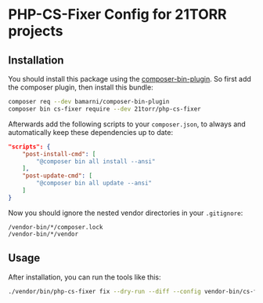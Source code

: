 PHP-CS-Fixer Config for 21TORR projects
=======================================

Installation
------------

You should install this package using the [composer-bin-plugin]. So first add the composer plugin, then install this bundle:

```bash
composer req --dev bamarni/composer-bin-plugin
composer bin cs-fixer require --dev 21torr/php-cs-fixer
```

Afterwards add the following scripts to your `composer.json`, to always and automatically keep these dependencies up to date:

```json
"scripts": {
    "post-install-cmd": [
        "@composer bin all install --ansi"
    ],
    "post-update-cmd": [
        "@composer bin all update --ansi"
    ]
}
```

Now you should ignore the nested vendor directories in your `.gitignore`:

```
/vendor-bin/*/composer.lock
/vendor-bin/*/vendor
```


Usage
-----

After installation, you can run the tools like this:

```bash
./vendor/bin/php-cs-fixer fix --dry-run --diff --config vendor-bin/cs-fixer/vendor/21torr/php-cs-fixer/.php-cs-fixer.dist.php
```

[composer-bin-plugin]: https://github.com/bamarni/composer-bin-plugin
